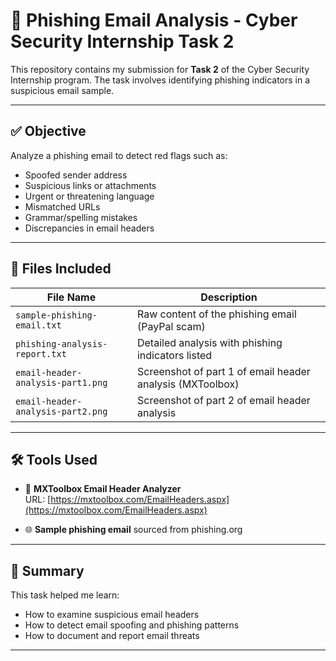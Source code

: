 # 📧 Phishing Email Analysis - Cyber Security Internship Task 2

This repository contains my submission for **Task 2** of the Cyber Security Internship program. The task involves identifying phishing indicators in a suspicious email sample.

---

## ✅ Objective

Analyze a phishing email to detect red flags such as:
- Spoofed sender address
- Suspicious links or attachments
- Urgent or threatening language
- Mismatched URLs
- Grammar/spelling mistakes
- Discrepancies in email headers

---

## 📂 Files Included

| File Name                        | Description                                           |
|----------------------------------|-------------------------------------------------------|
| `sample-phishing-email.txt`      | Raw content of the phishing email (PayPal scam)       |
| `phishing-analysis-report.txt`   | Detailed analysis with phishing indicators listed     |
| `email-header-analysis-part1.png`| Screenshot of part 1 of email header analysis (MXToolbox) |
| `email-header-analysis-part2.png`| Screenshot of part 2 of email header analysis         |

---

## 🛠 Tools Used

- 🧪 **MXToolbox Email Header Analyzer**  
  URL: [https://mxtoolbox.com/EmailHeaders.aspx](https://mxtoolbox.com/EmailHeaders.aspx)

- 🌐 **Sample phishing email** sourced from phishing.org

---

## 📌 Summary

This task helped me learn:
- How to examine suspicious email headers
- How to detect email spoofing and phishing patterns
- How to document and report email threats

---

